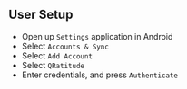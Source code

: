 ## User Setup
* Open up `Settings` application in Android
* Select `Accounts & Sync`
* Select `Add Account`
* Select `QRatitude`
* Enter credentials, and press `Authenticate`
